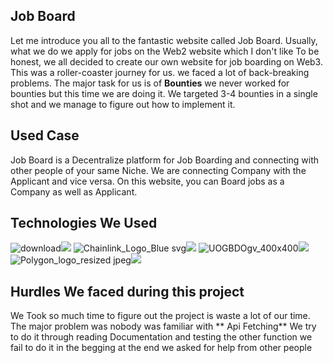 ## Job Board

Let me introduce you all to the fantastic website called Job Board. Usually, what we do we apply for jobs on the Web2 website which I don't like To be honest, we all decided to create our own website for job boarding on Web3. This was a roller-coaster journey for us. we faced a lot of back-breaking problems. The major task for us is of **Bounties** we never worked for bounties but this time we are doing it. We targeted 3-4 bounties in a single shot and we manage to figure out how to implement it.


## Used Case

Job Board is a Decentralize platform for Job Boarding and connecting with other people of your same Niche.
We are connecting Company with the Applicant and vice versa. On this website, you can Board jobs as a Company as well as Applicant.
 

## Technologies We Used

![download](https://user-images.githubusercontent.com/76695769/191413564-69e0445b-d59b-4bae-af41-cdf57fc3b668.png)![](https://filecoin.io/)
![Chainlink_Logo_Blue svg](https://user-images.githubusercontent.com/76695769/191413618-5d6b1df4-ca43-4238-87ad-2b07132c6fa1.png)![](https://chain.link/)
![UOGBDOgv_400x400](https://user-images.githubusercontent.com/76695769/191413630-e477e974-0a16-4222-aafe-53397b2ac1c6.jpg)![](https://www.valist.io/)
![Polygon_logo_resized jpeg](https://user-images.githubusercontent.com/76695769/191413657-c5b7d546-9609-4ad4-91ff-0c284b18ea5d.jpg)![](https://polygon.technology/)

## Hurdles We faced during this project

We Took so much time to figure out the project is waste a lot of our time. The major problem was nobody was familiar with ** Api Fetching** We try to do it through reading Documentation and testing the other function we fail to do it in the begging at the end we asked for help from other people 
